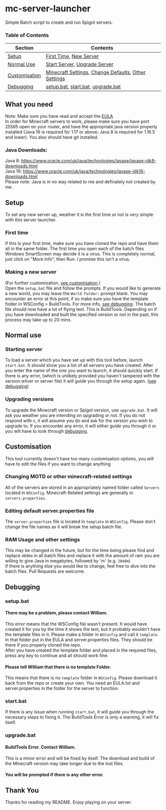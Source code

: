 # mc-server-launcher
Simple Batch script to create and run Spigot servers.

### Table of Contents
| Section                         |                         Contents                                                  |
|---------------------------------|-----------------------------------------------------------------------------------|
| [Setup](#setup)                 | [First Time](#first), [New Server](#new)                                          |
| [Normal Use](#normal)           | [Start Server](#start), [Upgrade Server](#upgrade)                                |
| [Customisation](#customisation) | [Minecraft Settings](#motd), [Change Defaults](#defaults), [Other Settings](#ram) |
| [Debugging](#debugging)         | [setup.bat](#setupd), [start.bat](#startd), [upgrade.bat](#upgraded)              |
## What you need
Note: Make sure you have read and accept the [EULA](https://www.minecraft.net/en-us/eula)  
In order for Minecraft servers to work, please make sure you have port 25565 open on your router, and have the appropriate java version properly installed
(Java 16 is required for 1.17 or above; Java 8 is required for 1.16.5 and lower). You also should have git installed.
### Java Downloads:
Java 8: https://www.oracle.com/uk/java/technologies/javase/javase-jdk8-downloads.html  
Java 16: https://www.oracle.com/uk/java/technologies/javase-jdk16-downloads.html  
Please note: Java is in no way related to me and definately not created by me. 

## <a name="setup"></a>Setup
To set any new server up, weather it is the first time or not is very simple with this server launcher.

### <a name="first"></a>First time
If this is your first time, make sure you have cloned the repo and have them all in the same folder.
The first time you open each of the batch files Windows SmartScreen may decide it is a virus. This is completely normal, just click on "More Info", then Run.
I promise this isn't a virus. 

### <a name="new"></a>Making a new server
(For further customisation, [see customisation](#customisation).)  
Open the `setup.bat` file and follow the prompts. If you would like to generate a new world, you may leave the `World Folder:` prompt blank.
You may encounter an error at this point, if so make sure you have the template folder in WSConfig > BuildTools. For more info, [see debugging](#debugging).
The batch file should now have a lot of flying text. This is BuildTools.
Depending on if you have downloaded and built the specified version or not in the past, this process may take up to 20 mins.

## <a name="normal"></a>Normal use
### <a name="start"></a>Starting server
To load a server which you have set up with this tool before, launch `start.bat`. It should show you a list of all servers you have created.
After you enter the name of the one you want to launch, it should quickly start. If there is any error, (which is unlikely provided you haven't tampered
with the version.wilver or server file) it will guide you through the setup again. ([see debugging](#debugging))

### <a name="upgrade"></a>Upgrading versions
To upgrade the Minecraft version or Spigot version, use `upgrade.bat`. It will ask you weather you are intending on upgrading or not.
If you do not respond with `n`, it will assume you do and ask for the version you wish to upgrade to. If you encounter any error, it will either guide you through it
or you will have to look through [debugging](#debugging).

## <a name="customisation"></a>Customisation
This tool currently doesn't have too many customisation options, you will have to edit the files if you want to change anything

### <a name="motd"></a>Changing MOTD or other minecraft-related settings
All of the servers are stored in an appropriately named folder called `Servers` located in `WSConfig`. Minecraft-Related settings are generally in `servers.properties`.

### <a name="defaults"></a>Editing default server.properties file
The `server.properties` file is located in `template` in `WSConfig`. Please don't change the file names as it will break the setup batch file.

### <a name="ram"></a>RAM Usage and other settings
This may be changed in the future, but for the time being please find and replace `4096m` in all batch files and replace it with the amount of ram you are willing
to give Java in megabytes, followed by 'm' (e.g. `2048m`)  
If there is anything else you would like to change, feel free to dive into the batch files. Pull Requests are welcome.

## <a name="debugging"></a>Debugging
### <a name="setupd"></a>setup.bat
#### There may be a problem, please contact William.
This error means that the WSConfig file wasn't present. It would have created it for you by the time it shows the text, but it probably wouldn't have the template
files in it. Please make a folder in `WSConfig` and call it `template`. In that folder put in the EULA and server.properties files. They should be there if you properly
cloned the repo.  
After you have created the template folder and placed in the required files, press any key to continue and all should work fine.
#### Please tell William that there is no template Folder.
This means that there is no `template` folder in `WSConfig`. Please download it back from the repo or create your own. You need an EULA.txt and server.properties in the folder for the server to function.
### <a name="startd"></a>start.bat
If there is any issue when running `start.bat`, it will guide you through the necessary steps to fixing it. The BuildTools Error is only a warning,
it will fix itself.
### <a name="upgraded"></a>upgrade.bat
#### BuildTools Error. Contact William.
This is a minor error and will be fixed by itself. The download and build of the Minecraft version may take longer due to the lost files.
#### You will be prompted if there is any other error.

## Thank You
Thanks for reading my README. Enjoy playing on your server.
